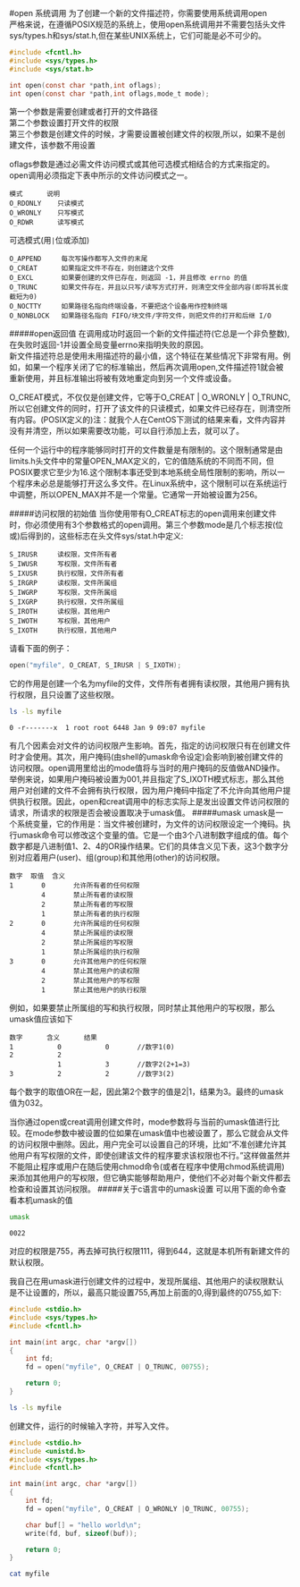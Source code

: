 #open 系统调用
为了创建一个新的文件描述符，你需要使用系统调用open       
严格来说，在遵循POSIX规范的系统上，使用open系统调用并不需要包括头文件sys/types.h和sys/stat.h,但在某些UNIX系统上，它们可能是必不可少的。   
```c
#include <fcntl.h>
#include <sys/types.h>
#include <sys/stat.h>

int open(const char *path,int oflags);
int open(const char *path,int oflags,mode_t mode);
```
第一个参数是需要创建或者打开的文件路径                 
第二个参数设置打开文件的权限            
第三个参数是创建文件的时候，才需要设置被创建文件的权限,所以，如果不是创建文件，该参数不用设置                     

oflags参数是通过必需文件访问模式或其他可选模式相结合的方式来指定的。open调用必须指定下表中所示的文件访问模式之一。
```text
模式		说明
O_RDONLY 	只读模式
O_WRONLY 	只写模式
O_RDWR 		读写模式
```
可选模式(用`|`位或添加)
```text
O_APPEND     每次写操作都写入文件的末尾
O_CREAT      如果指定文件不存在，则创建这个文件
O_EXCL       如果要创建的文件已存在，则返回 -1，并且修改 errno 的值
O_TRUNC      如果文件存在，并且以只写/读写方式打开，则清空文件全部内容(即将其长度截短为0)
O_NOCTTY     如果路径名指向终端设备，不要把这个设备用作控制终端
O_NONBLOCK   如果路径名指向 FIFO/块文件/字符文件，则把文件的打开和后继 I/O
```
#####open返回值
在调用成功时返回一个新的文件描述符(它总是一个非负整数),在失败时返回-1并设置全局变量errno来指明失败的原因。             
新文件描述符总是使用未用描述符的最小值，这个特征在某些情况下非常有用。例如，如果一个程序关闭了它的标准输出，然后再次调用open,文件描述符1就会被重新使用，并且标准输出将被有效地重定向到另一个文件或设备。

O_CREAT模式，不仅仅是创建文件，它等于O_CREAT | O_WRONLY | O_TRUNC,所以它创建文件的同时，打开了该文件的只读模式，如果文件已经存在，则清空所有内容。(POSIX定义的)注：就我个人在CentOS下测试的结果来看，文件内容并没有并清空，所以如果需要改功能，可以自行添加上去，就可以了。           

任何一个运行中的程序能够同时打开的文件数量是有限制的。这个限制通常是由limits.h头文件中的常量OPEN_MAX定义的，它的值随系统的不同而不同，但POSIX要求它至少为16.这个限制本事还受到本地系统全局性限制的影响，所以一个程序未必总是能够打开这么多文件。在Linux系统中，这个限制可以在系统运行中调整，所以OPEN_MAX并不是一个常量。它通常一开始被设置为256。

#####访问权限的初始值
当你使用带有O_CREAT标志的open调用来创建文件时，你必须使用有3个参数格式的open调用。第三个参数mode是几个标志按(位或)后得到的，这些标志在头文件sys/stat.h中定义:
```text
S_IRUSR 	读权限，文件所有者
S_IWUSR		写权限，文件所有者
S_IXUSR 	执行权限，文件所有者
S_IRGRP 	读权限，文件所属组
S_IWGRP 	写权限，文件所属组
S_IXGRP 	执行权限，文件所属组
S_IROTH 	读权限，其他用户
S_IWOTH 	写权限，其他用户
S_IXOTH 	执行权限，其他用户
```
请看下面的例子：
```c
open("myfile", O_CREAT, S_IRUSR | S_IXOTH);
```
它的作用是创建一个名为myfile的文件，文件所有者拥有读权限，其他用户拥有执行权限，且只设置了这些权限。
```bash
ls -ls myfile
```
```text
0 -r-------x  1 root root 6448 Jan 9 09:07 myfile
```
有几个因素会对文件的访问权限产生影响。首先，指定的访问权限只有在创建文件时才会使用。其次，用户掩码(由shell的umask命令设定)会影响到被创建文件的访问权限。open调用里给出的mode值将与当时的用户掩码的反值做AND操作。举例来说，如果用户掩码被设置为001,并且指定了S_IXOTH模式标志，那么其他用户对创建的文件不会拥有执行权限，因为用户掩码中指定了不允许向其他用户提供执行权限。因此，open和creat调用中的标志实际上是发出设置文件访问权限的请求，所请求的权限是否会被设置取决于umask值。
#####umask
umask是一个系统变量，它的作用是：当文件被创建时，为文件的访问权限设定一个掩码。执行umask命令可以修改这个变量的值。它是一个由3个八进制数字组成的值。每个数字都是八进制值1、2、4的OR操作结果。它们的具体含义见下表，这3个数字分别对应着用户(user)、组(group)和其他用(other)的访问权限。
```text
数字 	取值 	含义
1 		0 		允许所有者的任何权限
		4 		禁止所有者的读权限
		2 		禁止所有者的写权限
		1 		禁止所有者的执行权限
2 		0 		允许所属组的任何权限
		4 		禁止所属组的读权限
		2 		禁止所属组的写权限
		1 		禁止所属组的执行权限
3 		0 		允许其他用户的任何权限
		4 		禁止其他用户的读权限
		2 		禁止其他用户的写权限
		1 		禁止其他用户的执行权限
```
例如，如果要禁止所属组的写和执行权限，同时禁止其他用户的写权限，那么umask值应该如下
```text
数字 		含义 		结果
1 			0			0		//数字1(0)
2			2
			1			3		//数字2(2+1=3)
3			2			2		//数字3(2)
```
每个数字的取值OR在一起，因此第2个数字的值是2|1，结果为3。最终的umask值为032。

当你通过open或creat调用创建文件时，mode参数将与当前的umask值进行比较。在mode参数中被设置的位如果在umask值中也被设置了，那么它就会从文件的访问权限中删除。因此，用户完全可以设置自己的环境，比如“不准创建允许其他用户有写权限的文件，即使创建该文件的程序要求该权限也不行。”这样做虽然并不能阻止程序或用户在随后使用chmod命令(或者在程序中使用chmod系统调用)来添加其他用户的写权限，但它确实能够帮助用户，使他们不必对每个新文件都去检查和设置其访问权限。
#####关于c语言中的umask设置
可以用下面的命令查看本机umask的值
```bash
umask
```
```text
0022
```
对应的权限是755，再去掉可执行权限111，得到644，这就是本机所有新建文件的默认权限。

我自己在用umask进行创建文件的过程中，发现所属组、其他用户的读权限默认是不让设置的，所以，最高只能设置755,再加上前面的0,得到最终的0755,如下:
```c
#include <stdio.h>
#include <sys/types.h>
#include <fcntl.h>

int main(int argc, char *argv[])
{
	int fd;
	fd = open("myfile", O_CREAT | O_TRUNC, 00755);

	return 0;
}
```
```bash
ls -ls myfile
```
创建文件，运行的时候输入字符，并写入文件。
```c
#include <stdio.h>
#include <unistd.h>
#include <sys/types.h>
#include <fcntl.h>

int main(int argc, char *argv[])
{
	int fd;
	fd = open("myfile", O_CREAT | O_WRONLY |O_TRUNC, 00755);

	char buf[] = "hello world\n";
	write(fd, buf, sizeof(buf));

	return 0;
}
```
```bash
cat myfile
```